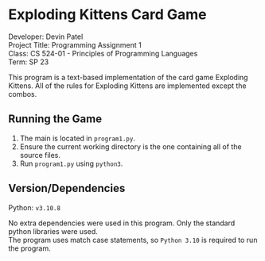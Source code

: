 Exploding Kittens Card Game
============================

Developer:        Devin Patel  
Project Title:    Programming Assignment 1  
Class:            CS 524-01 - Principles of Programming Languages  
Term:             SP 23  

This program is a text-based implementation of the card game Exploding Kittens.
All of the rules for Exploding Kittens are implemented except the combos.  


Running the Game
------------------------

1. The main is located in `program1.py`.
2. Ensure the current working directory is the one containing all of the source files.
3. Run `program1.py` using `python3`.


Version/Dependencies
------------------------

Python: `v3.10.8`

No extra dependencies were used in this program. Only the standard python libraries were used.  
The program uses match case statements, so `Python 3.10` is required to run the program.
